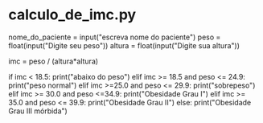 # calculo_de_imc.py


nome_do_paciente = input("escreva nome do paciente")
peso = float(input("Digite seu peso"))
altura = float(input("Digite sua altura"))


imc = peso / (altura*altura)


if imc < 18.5:
    print("abaixo do peso")
elif imc >= 18.5 and peso <= 24.9:
    print("peso normal")
elif imc >=25.0 and peso <= 29.9:
     print("sobrepeso")
elif imc >= 30.0 and peso <=34.9:
    print("Obesidade Grau I")
elif imc >= 35.0 and peso <= 39.9:
    print("Obesidade Grau II")
else: 
     print("Obesidade Grau III mórbida")


